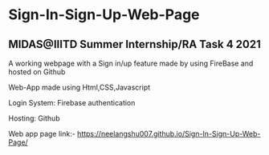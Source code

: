# Sign-In-Sign-Up-Web-Page
## MIDAS@IIITD Summer Internship/RA Task 4 2021

A working webpage with a Sign in/up feature made by using FireBase and hosted on Github

Web-App made using Html,CSS,Javascript

Login System: Firebase authentication

Hosting: Github

Web app page link:- https://neelangshu007.github.io/Sign-In-Sign-Up-Web-Page/

